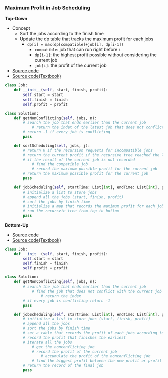 ### Maximum Profit in Job Scheduling

**Top-Down**
- Concept
    - Sort the jobs according to the finish time 
    - Update the dp table that tracks the maximum profit for each jobs 
        - `dp[i] = max(dp[compatible]+job[i], dp[i-1])`
            - `compatible`: job that can run right before `i` 
            - `dp[i-1]`: the highest profit possible without considering the current job 
            - `job[i]`: the profit of the current job
- [Source code](source/TopDown.py)
- [Source code(Textbook)](source/TopDown_2.py)

```python
class Job:
    def __init__(self, start, finish, profit):
        self.start = start
        self.finish = finish
        self.profit = profit

class Solution:
    def getNonConflicting(self, jobs, n):
        # search the job that ends earlier than the current job
            # return the index of the latest job that does not conflict with the current job
        # return -1 if every job is conflicting
        pass

    def sortScheduling(self, jobs, j):
        # return 0 if the recursion requests for incompatible jobs
        # return the current profit if the recursive tree reached the leaf
        # if the result of the current job is not recorded
            # find the compatible job
            # record the maximum possible profit for the current job
        # return the maximum possible profit for the current job
        pass

    def jobScheduling(self, startTime: List[int], endTime: List[int], profit: List[int]) -> int:
        # initialize a list to store jobs
        # append all the jobs (start, finish, profit)
        # sort the jobs by finish time
        # initialize a map that records the maximum profit for each jobs
        # run the recursvie tree from top to bottom
        pass 
```

**Bottom-Up**
- [Source code](source/BottomUp.py)
- [Source code(Textbook)](source/BottomUp_2.py)

```python
class Job:
    def __init__(self, start, finish, profit):
        self.start = start
        self.finish = finish
        self.profit = profit

class Solution:
    def getNonConflicting(self, jobs, n):
        # search the job that ends earlier than the current job
            # find the job that does not conflict with the current job
                # return the index
        # if every job is conflicting return -1
        pass

    def jobScheduling(self, startTime: List[int], endTime: List[int], profit: List[int]) -> int:
        # initialize a list to store jobs (start, finish, profit)
        # append all the jobs
        # sort the jobs by finish time
        # set a table that records the profit of each jobs according to finish time
        # record the profit that finishes the earliest
        # iterate all the jobs
            # get the nonconflicting job
            # record the profit of the current job
                # accumulate the profit of the nonconflicting job
            # find the biggest profit between the new profit or profit that does apply the current job
        # return the record of the final job
        pass
```
